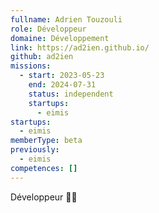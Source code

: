 ```yaml
---
fullname: Adrien Touzouli
role: Développeur
domaine: Développement
link: https://ad2ien.github.io/
github: ad2ien
missions:
  - start: 2023-05-23
    end: 2024-07-31
    status: independent
    startups:
      - eimis
startups:
  - eimis
memberType: beta
previously:
  - eimis
competences: []
---
```

Développeur 🧑‍💻